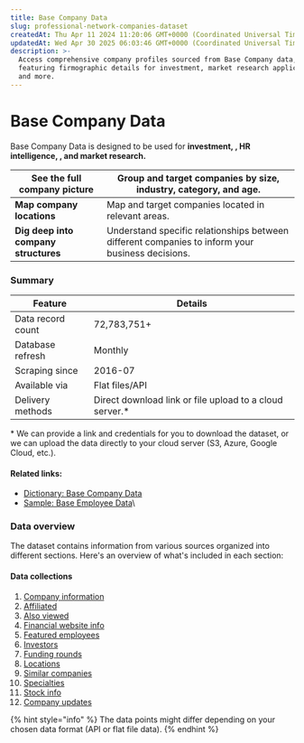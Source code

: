 ```yaml
---
title: Base Company Data
slug: professional-network-companies-dataset
createdAt: Thu Apr 11 2024 11:20:06 GMT+0000 (Coordinated Universal Time)
updatedAt: Wed Apr 30 2025 06:03:46 GMT+0000 (Coordinated Universal Time)
description: >-
  Access comprehensive company profiles sourced from Base Company data,
  featuring firmographic details for investment, market research applications
  and more.
---
```


# Base Company Data

Base Company Data is designed to be used for **investment, , HR intelligence, , and market research.**

| **See the full company picture**     | Group and target companies by size, industry, category, and age.                                 |
| ------------------------------------ | ------------------------------------------------------------------------------------------------ |
| **Map company locations**            | Map and target companies located in relevant areas.                                              |
| **Dig deep into company structures** | Understand specific relationships between different companies to inform your business decisions. |



### Summary

| Feature           | Details                                                  |
| ----------------- | -------------------------------------------------------- |
| Data record count | 72,783,751+                                              |
| Database refresh  | Monthly                                                  |
| Scraping since    | 2016-07                                                  |
| Available via     | Flat files/API                                           |
| Delivery methods  | Direct download link or file upload to a cloud server.\* |

\* We can provide a link and credentials for you to download the dataset, or we can upload the data directly to your cloud server (S3, Azure, Google Cloud, etc.).

#### Related links:

* [Dictionary: Base Company Data](Base%20Company%20Data/Dictionary_%20Base%20Company%20Data.md)
* [Sample: Base Employee Data](Employee%20Data/Base%20Employee%20Data/Sample_%20Base%20Employee%20Data.md)\


### Data overview

The dataset contains information from various sources organized into different sections. Here's an overview of what's included in each section:

#### Data collections

1. [Company information](Base%20Company%20Data/Dictionary_%20Base%20Company%20Data.md)
2. [Affiliated](Base%20Company%20Data/Dictionary_%20Base%20Company%20Data.md)
3. [Also viewed](Base%20Company%20Data/Dictionary_%20Base%20Company%20Data.md)
4. [Financial website info](Base%20Company%20Data/Dictionary_%20Base%20Company%20Data.md)
5. [Featured employees](Base%20Company%20Data/Dictionary_%20Base%20Company%20Data.md)
6. [Investors](Base%20Company%20Data/Dictionary_%20Base%20Company%20Data.md)
7. [Funding rounds](Base%20Company%20Data/Dictionary_%20Base%20Company%20Data.md)
8. [Locations](Base%20Company%20Data/Dictionary_%20Base%20Company%20Data.md)
9. [Similar companies](Base%20Company%20Data/Dictionary_%20Base%20Company%20Data.md)
10. [Specialties](Base%20Company%20Data/Dictionary_%20Base%20Company%20Data.md)
11. [Stock info](Base%20Company%20Data/Dictionary_%20Base%20Company%20Data.md)
12. [Company updates](Base%20Company%20Data/Dictionary_%20Base%20Company%20Data.md)

{% hint style="info" %}
The data points might differ depending on your chosen data format (API or flat file data).
{% endhint %}

